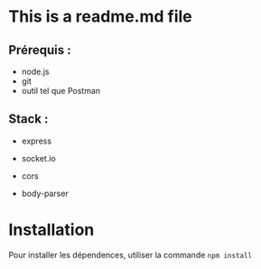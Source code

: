 # This is a readme.md file

## Prérequis :
- node.js
- git
- outil tel que Postman

## Stack :
- express

- socket.io

- cors

- body-parser

# Installation

Pour installer les dépendences, utiliser la commande ```npm install```








